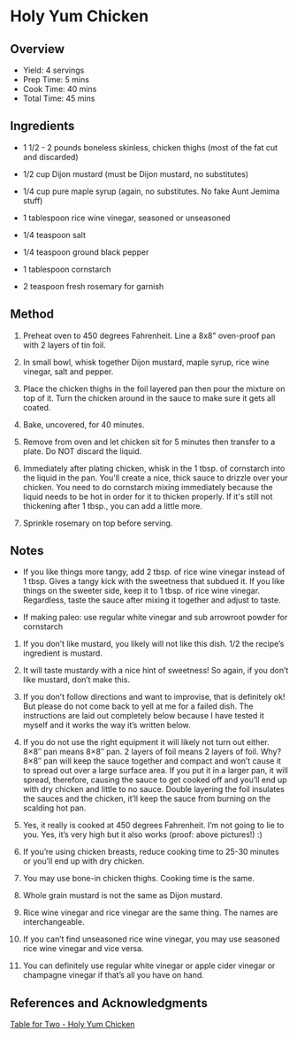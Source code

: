 # Holy Yum Chicken

## Overview

- Yield: 4 servings
- Prep Time: 5 mins
- Cook Time: 40 mins
- Total Time: 45 mins

## Ingredients

- 1 1/2 - 2 pounds boneless skinless, chicken thighs (most of the fat cut and discarded)

- 1/2 cup Dijon mustard (must be Dijon mustard, no substitutes)

- 1/4 cup pure maple syrup (again, no substitutes. No fake Aunt Jemima stuff)

- 1 tablespoon rice wine vinegar, seasoned or unseasoned

- 1/4 teaspoon salt

- 1/4 teaspoon ground black pepper

- 1 tablespoon cornstarch

- 2 teaspoon fresh rosemary for garnish

## Method

1. Preheat oven to 450 degrees Fahrenheit. Line a 8x8" oven-proof pan with 2 layers of tin foil.

2. In small bowl, whisk together Dijon mustard, maple syrup, rice wine vinegar, salt and pepper.

3. Place the chicken thighs in the foil layered pan then pour the mixture on top of it. Turn the chicken around in the sauce to make sure it gets all coated.

4. Bake, uncovered, for 40 minutes.

5. Remove from oven and let chicken sit for 5 minutes then transfer to a plate. Do NOT discard the liquid.

6. Immediately after plating chicken, whisk in the 1 tbsp. of cornstarch into the liquid in the pan. You'll create a nice, thick sauce to drizzle over your chicken. You need to do cornstarch mixing immediately because the liquid needs to be hot in order for it to thicken properly. If it's still not thickening after 1 tbsp., you can add a little more.

7. Sprinkle rosemary on top before serving.

## Notes

- If you like things more tangy, add 2 tbsp. of rice wine vinegar instead of 1 tbsp. Gives a tangy kick with the sweetness that subdued it. If you like things on the sweeter side, keep it to 1 tbsp. of rice wine vinegar. Regardless, taste the sauce after mixing it together and adjust to taste.

- If making paleo: use regular white vinegar and sub arrowroot powder for cornstarch

1. If you don’t like mustard, you likely will not like this dish. 1/2 the recipe’s ingredient is mustard.

2. It will taste mustardy with a nice hint of sweetness! So again, if you don’t like mustard, don’t make this.

3. If you don’t follow directions and want to improvise, that is definitely ok! But please do not come back to yell at me for a failed dish. The instructions are laid out completely below because I have tested it myself and it works the way it’s written below.

4. If you do not use the right equipment it will likely not turn out either. 8×8″ pan means 8×8″ pan. 2 layers of foil means 2 layers of foil. Why? 8×8″ pan will keep the sauce together and compact and won’t cause it to spread out over a large surface area. If you put it in a larger pan, it will spread, therefore, causing the sauce to get cooked off and you’ll end up with dry chicken and little to no sauce. Double layering the foil insulates the sauces and the chicken, it’ll keep the sauce from burning on the scalding hot pan.

5. Yes, it really is cooked at 450 degrees Fahrenheit. I’m not going to lie to you. Yes, it’s very high but it also works (proof: above pictures!) :)

6. If you’re using chicken breasts, reduce cooking time to 25-30 minutes or you’ll end up with dry chicken.

7. You may use bone-in chicken thighs. Cooking time is the same.

8. Whole grain mustard is not the same as Dijon mustard.

9. Rice wine vinegar and rice vinegar are the same thing. The names are interchangeable.

10. If you can’t find unseasoned rice wine vinegar, you may use seasoned rice wine vinegar and vice versa.

11. You can definitely use regular white vinegar or apple cider vinegar or champagne vinegar if that’s all you have on hand.


## References and Acknowledgments

[Table for Two - Holy Yum Chicken](http://www.tablefortwoblog.com/2013/02/06/holy-yum-chicken/)
